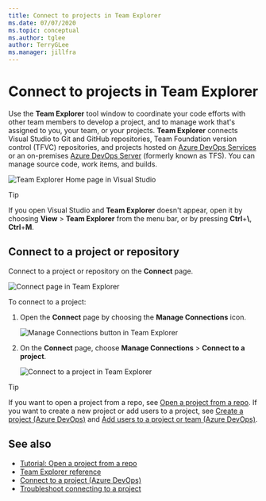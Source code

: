 ```yaml
---
title: Connect to projects in Team Explorer
ms.date: 07/07/2020
ms.topic: conceptual
ms.author: tglee
author: TerryGLee
ms.manager: jillfra
---
```

# Connect to projects in Team Explorer

Use the **Team Explorer** tool window to coordinate your code efforts with other team members to develop a project, and to manage work that's assigned to you, your team, or your projects. **Team Explorer** connects Visual Studio to Git and GitHub repositories, Team Foundation version control (TFVC) repositories, and projects hosted on [Azure DevOps Services](/azure/devops/user-guide/what-is-azure-devops-services) or an on-premises [Azure DevOps Server](/azure/devops/index-all) (formerly known as TFS). You can manage source code, work items, and builds.

![Team Explorer Home page in Visual Studio](media/team-explorer/team-explorer.png)

> [!TIP]
> If you open Visual Studio and **Team Explorer** doesn't appear, open it by choosing **View** > **Team Explorer** from the menu bar, or by pressing **Ctrl**+**&#92;**, **Ctrl**+**M**.

## Connect to a project or repository

Connect to a project or repository on the **Connect** page.

![Connect page in Team Explorer](media/team-explorer/connect.png)

To connect to a project:

1. Open the **Connect** page by choosing the **Manage Connections** icon.

   ![Manage Connections button in Team Explorer](media/team-explorer/manage-connections.png)

1. On the **Connect** page, choose **Manage Connections** > **Connect to a project**.

   ![Connect to a project in Team Explorer](media/team-explorer/connect-project.png)

> [!TIP]
> If you want to open a project from a repo, see [Open a project from a repo](../get-started/tutorial-open-project-from-repo.md). If you want to create a new project or add users to a project, see [Create a project (Azure DevOps)](/azure/devops/organizations/projects/create-project) and [Add users to a project or team (Azure DevOps)](/azure/devops/organizations/security/add-users-team-project).

## See also

- [Tutorial: Open a project from a repo](../get-started/tutorial-open-project-from-repo.md)
- [Team Explorer reference](reference/team-explorer-reference.md)
- [Connect to a project (Azure DevOps)](/azure/devops/organizations/projects/connect-to-projects)
- [Troubleshoot connecting to a project](/azure/devops/user-guide/troubleshoot-connection?view=azure-devops&preserve-view=true)

